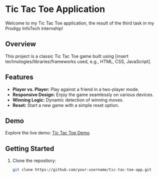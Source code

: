 # Tic Tac Toe Application

Welcome to my Tic Tac Toe application, the result of the third task in my Prodigy InfoTech internship!

## Overview

This project is a classic Tic Tac Toe game built using [insert technologies/libraries/frameworks used, e.g., HTML, CSS, JavaScript].

## Features

- **Player vs. Player:** Play against a friend in a two-player mode.
- **Responsive Design:** Enjoy the game seamlessly on various devices.
- **Winning Logic:** Dynamic detection of winning moves.
- **Reset:** Start a new game with a simple reset option.

## Demo

Explore the live demo: [Tic Tac Toe Demo](#insert-live-demo-link-here)

## Getting Started

1. Clone the repository:

   ```bash
   git clone https://github.com/your-username/tic-tac-toe-app.git
